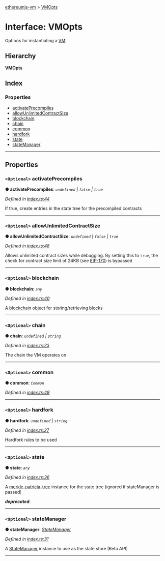 [ethereumjs-vm](../README.md) > [VMOpts](../interfaces/vmopts.md)

# Interface: VMOpts

Options for instantiating a [VM](../classes/vm.md).

## Hierarchy

**VMOpts**

## Index

### Properties

* [activatePrecompiles](vmopts.md#activateprecompiles)
* [allowUnlimitedContractSize](vmopts.md#allowunlimitedcontractsize)
* [blockchain](vmopts.md#blockchain)
* [chain](vmopts.md#chain)
* [common](vmopts.md#common)
* [hardfork](vmopts.md#hardfork)
* [state](vmopts.md#state)
* [stateManager](vmopts.md#statemanager)

---

## Properties

<a id="activateprecompiles"></a>

### `<Optional>` activatePrecompiles

**● activatePrecompiles**: *`undefined` \| `false` \| `true`*

*Defined in [index.ts:44](https://github.com/ethereumjs/ethereumjs-vm/blob/2fcfe31/lib/index.ts#L44)*

If true, create entries in the state tree for the precompiled contracts

___
<a id="allowunlimitedcontractsize"></a>

### `<Optional>` allowUnlimitedContractSize

**● allowUnlimitedContractSize**: *`undefined` \| `false` \| `true`*

*Defined in [index.ts:48](https://github.com/ethereumjs/ethereumjs-vm/blob/2fcfe31/lib/index.ts#L48)*

Allows unlimited contract sizes while debugging. By setting this to `true`, the check for contract size limit of 24KB (see [EIP-170](https://git.io/vxZkK)) is bypassed

___
<a id="blockchain"></a>

### `<Optional>` blockchain

**● blockchain**: *`any`*

*Defined in [index.ts:40](https://github.com/ethereumjs/ethereumjs-vm/blob/2fcfe31/lib/index.ts#L40)*

A [blockchain](https://github.com/ethereumjs/ethereumjs-blockchain) object for storing/retrieving blocks

___
<a id="chain"></a>

### `<Optional>` chain

**● chain**: *`undefined` \| `string`*

*Defined in [index.ts:23](https://github.com/ethereumjs/ethereumjs-vm/blob/2fcfe31/lib/index.ts#L23)*

The chain the VM operates on

___
<a id="common"></a>

### `<Optional>` common

**● common**: *`Common`*

*Defined in [index.ts:49](https://github.com/ethereumjs/ethereumjs-vm/blob/2fcfe31/lib/index.ts#L49)*

___
<a id="hardfork"></a>

### `<Optional>` hardfork

**● hardfork**: *`undefined` \| `string`*

*Defined in [index.ts:27](https://github.com/ethereumjs/ethereumjs-vm/blob/2fcfe31/lib/index.ts#L27)*

Hardfork rules to be used

___
<a id="state"></a>

### `<Optional>` state

**● state**: *`any`*

*Defined in [index.ts:36](https://github.com/ethereumjs/ethereumjs-vm/blob/2fcfe31/lib/index.ts#L36)*

A [merkle-patricia-tree](https://github.com/ethereumjs/merkle-patricia-tree) instance for the state tree (ignored if stateManager is passed)

*__deprecated__*: 

___
<a id="statemanager"></a>

### `<Optional>` stateManager

**● stateManager**: *[StateManager](../classes/statemanager.md)*

*Defined in [index.ts:31](https://github.com/ethereumjs/ethereumjs-vm/blob/2fcfe31/lib/index.ts#L31)*

A [StateManager](../classes/statemanager.md) instance to use as the state store (Beta API)

___

